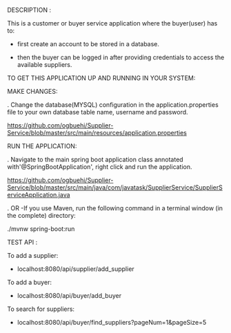 DESCRIPTION :

This is a customer or buyer service application where the buyer(user) has to: 

- first create an account to be stored in a database.
  
- then the buyer can be logged in after providing credentials to access the available suppliers.

 TO GET THIS APPLICATION UP AND RUNNING IN YOUR SYSTEM:
  
  MAKE CHANGES:
  
 . Change the database(MYSQL) configuration in the application.properties file to your own database table name, username and password.
 
   https://github.com/ogbuehi/Supplier-Service/blob/master/src/main/resources/application.properties

  RUN THE APPLICATION:

 . Navigate to the main spring boot application class annotated with'@SpringBootApplication', right click and run the application.
 
   https://github.com/ogbuehi/Supplier-Service/blob/master/src/main/java/com/javatask/SupplierService/SupplierServiceApplication.java

 . OR -If you use Maven, run the following command in a terminal window (in the complete) directory: 
   
   ./mvnw spring-boot:run

   TEST API :

   To add a supplier:

   - localhost:8080/api/supplier/add_supplier

   To add a buyer:

   - localhost:8080/api/buyer/add_buyer

   To search for suppliers:

   - localhost:8080/api/buyer/find_suppliers?pageNum=1&pageSize=5
